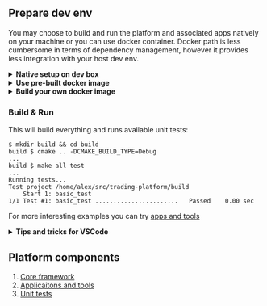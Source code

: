 ## Prepare dev env
You may choose to build and run the platform and associated apps natively on your machine or you can use docker container.
Docker path is less cumbersome in terms of dependency management, however it provides less integration with your host dev env.
<details>
<summary><b>Native setup on dev box</b></summary>

### Install GCC on Ubuntu
Refreshing the apt database:

```
$ sudo apt update
$ sudo apt-get upgrade -y
$ sudo apt-get dist-upgrade -y
```
Installing dev tools:
```
$ sudo apt install build-essential software-properties-common manpages-dev -y
```
Adding the GCC apt repo:
```
$ sudo add-apt-repository ppa:ubuntu-toolchain-r/test -y
$ sudo apt-get update -y
```
Install latest (as of 2024-DEC) GCC:
```
$ sudo apt install gcc-14 g++-14 -y
```
Configure the links to default compiler:
```
$ sudo update-alternatives --install /usr/bin/gcc gcc /usr/bin/gcc-14 14 --slave /usr/bin/g++ g++ /usr/bin/g++-14
```
Select and check gcc version
```
$ sudo update-alternatives --config gcc
There is 1 choice for the alternative gcc (providing /usr/bin/gcc).

  Selection    Path             Priority   Status
------------------------------------------------------------
* 0            /usr/bin/gcc-14   14        auto mode
  1            /usr/bin/gcc-14   14        manual mode

$ gcc --version
gcc (Ubuntu 14.2.0-4ubuntu2~24.04) 14.2.0
...
```

### Install dependencies
Unit test framework:
```
$ sudo apt-get install catch2
```

</details>

<details>
<summary><b>Use pre-built docker image</b></summary>
TODO...
</details>

<details>
<summary><b>Build your own docker image</b></summary>
TODO...
</details>

### Build & Run
This will build everything and runs available unit tests:
```
$ mkdir build && cd build
build $ cmake .. -DCMAKE_BUILD_TYPE=Debug
...
build $ make all test
...
Running tests...
Test project /home/alex/src/trading-platform/build
    Start 1: basic_test
1/1 Test #1: basic_test .......................   Passed    0.00 sec
```
For more interesting examples you can try [apps and tools](apps/README.md)

<details>
<summary><b>Tips and tricks for VSCode</b></summary>

1. Install CMake tools and C/C++ Extension Pack plugins;
2. Configure project using CMake (you can see it in the status bar in the bottom) - you might need to select GCC version in the drop down menu;
3. To build project you can press "Build" in the status bar (or you can do the same but select a specific target instead of "all");
4. CTRL-SHIFT-B to build (you might need to generate a task to skip drop down menu - this is done by selecting config button when the drop down menu appears);
5. CTRL-F5 to build and run (it's useful for tests - you can select basic_test as a target to try it)
 
</details>

## Platform components
1. [Core framework](core/README.md)
2. [Applicaitons and tools](apps/README.md)
3. [Unit tests](tests/README.md)

